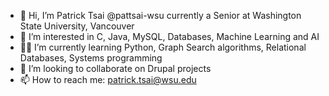 - 👋 Hi, I’m Patrick Tsai @pattsai-wsu currently a Senior at Washington State University, Vancouver
- 👀 I’m interested in C, Java, MySQL, Databases, Machine Learning and AI
- 🤷‍♂️ I’m currently learning Python, Graph Search algorithms, Relational Databases, Systems programming
- 🍕 I’m looking to collaborate on Drupal projects
- 📫 How to reach me: patrick.tsai@wsu.edu

<!---
pattsai-wsu/pattsai-wsu is a ✨ special ✨ repository because its `README.md` (this file) appears on your GitHub profile.
You can click the Preview link to take a look at your changes.
--->
